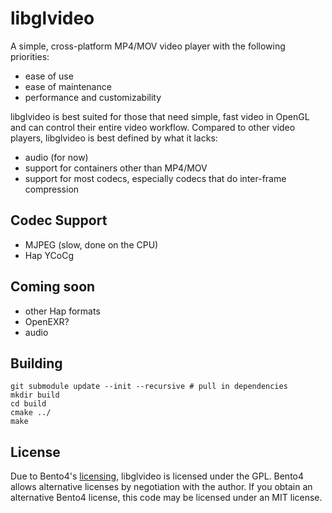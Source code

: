libglvideo
==========

A simple, cross-platform MP4/MOV video player with the following priorities:

* ease of use
* ease of maintenance
* performance and customizability

libglvideo is best suited for those that need simple, fast video in OpenGL and can
control their entire video workflow. Compared to other video players, libglvideo
 is best defined by what it lacks:

* audio (for now)
* support for containers other than MP4/MOV
* support for most codecs, especially codecs that do inter-frame compression

Codec Support
-------------

* MJPEG (slow, done on the CPU)
* Hap YCoCg

Coming soon
-----------

* other Hap formats
* OpenEXR?
* audio


Building
--------

```
git submodule update --init --recursive # pull in dependencies
mkdir build
cd build
cmake ../
make
```

License
-------

Due to Bento4's [licensing](https://www.bento4.com/about/), libglvideo is licensed under
the GPL. Bento4 allows alternative licenses by negotiation with the author. If you obtain
an alternative Bento4 license, this code may be licensed under an MIT license. 